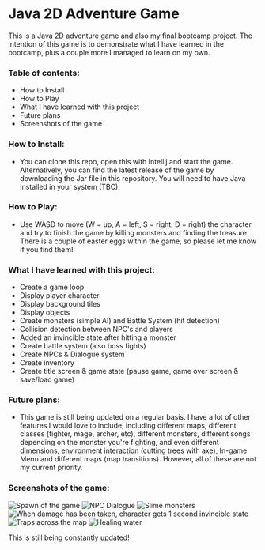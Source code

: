 # Java 2D Adventure Game 


This is a Java 2D adventure game and also my final bootcamp project. The intention of this game is to demonstrate what I have learned 
in the bootcamp, plus a couple more I managed to learn on my own. 

### Table of contents:
- How to Install
- How to Play
- What I have learned with this project
- Future plans 
- Screenshots of the game
	
### How to Install: 
- You can clone this repo, open this with Intellij and start the game. Alternatively, you can find the latest release of the game by downloading the Jar file in this repository. You will need to have Java installed in 
your system (TBC).
	
### How to Play:
- Use WASD to move (W = up, A = left, S = right, D = right) the character and try to finish the game by killing monsters and finding
the treasure. There is a couple of easter eggs within the game, so please let me know if you find them! 
	
### What I have learned with this project:
- Create a game loop
- Display player character
- Display background tiles
- Display objects
- Create monsters (simple AI) and Battle System (hit detection)
- Collision detection between NPC's and players
- Added an invincible state after hitting a monster
- Create battle system (also boss fights)
- Create NPCs & Dialogue system
- Create inventory
- Create title screen & game state (pause game, game over screen & save/load game)

### Future plans:
- This game is still being updated on a regular basis. I have a lot of other features I would love to include, including different maps,
different classes (fighter, mage, archer, etc), different monsters, different songs depending on the monster you're fighting, and even
different dimensions, environment interaction (cutting trees with axe), In-game Menu and different maps (map transitions). However, all of these are not my current priority. 


### Screenshots of the game:
![Spawn of the game](https://user-images.githubusercontent.com/56265972/231303209-db95af38-78da-4da4-929b-0d72d08cfedb.png)
![NPC Dialogue](https://user-images.githubusercontent.com/56265972/231303259-4b560872-1daa-46ec-be5a-d73ab74befab.png)
![Slime monsters](https://user-images.githubusercontent.com/56265972/231303266-6afaf774-7de9-4407-b7a5-0cb1fd536e25.png)
![When damage has been taken, character gets 1 second invincible state](https://user-images.githubusercontent.com/56265972/231303318-7884cf0c-b2f1-4dc4-b5da-64674b3fc237.png)
![Traps across the map](https://user-images.githubusercontent.com/56265972/231303415-54fe064a-95a1-44bc-a4d3-32f27b4cf27c.png)
![Healing water](https://user-images.githubusercontent.com/56265972/231303442-ba864c05-3323-41ba-983b-220399e9146b.png)


This is still being constantly updated! 
